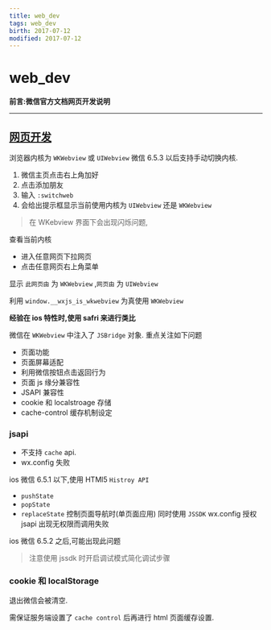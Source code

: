 ```yaml
---
title: web_dev    
tags: web_dev      
birth: 2017-07-12      
modified: 2017-07-12      
---
```


web_dev
===
**前言:微信官方文档网页开发说明**

---

## [网页开发](https://mp.weixin.qq.com/wiki?t=resource/res_main&id=mp1483682025_enmey)

浏览器内核为 `WKWebview` 或 `UIWebview`
微信 6.5.3 以后支持手动切换内核.

1. 微信主页点击右上角加好
2. 点击添加朋友
3. 输入 `:switchweb` 
4. 会给出提示框显示当前使用内核为 `UIWebview` 还是 `WKWebview`

> 在 WKebview 界面下会出现闪烁问题,

查看当前内核

* 进入任意网页下拉网页
* 点击任意网页右上角菜单

显示 `此网页由` 为 `WKWebview` ,`网页由` 为 `UIWebview`

利用 `window.__wxjs_is_wkwebview` 为真使用 `WKWebview`

**经验在 ios 特性时,使用 safri 来进行类比**

微信在 `WKWebview` 中注入了 `JSBridge` 对象.
重点关注如下问题

* 页面功能
* 页面屏幕适配
* 利用微信按钮点击返回行为
* 页面 js 缘分兼容性
* JSAPI 兼容性 
* cookie 和 localstroage 存储
* cache-control 缓存机制设定

### jsapi
* 不支持 `cache` api.
* wx.config 失败

ios 微信 6.5.1 以下,使用 HTMl5 `Histroy API`
* `pushState`
* `popState`
* `replaceState` 控制页面导航时(单页面应用)
同时使用 `JSSDK` wx.config 授权 jsapi 出现无权限而调用失败

ios 微信 6.5.2 之后,可能出现此问题


> 注意使用 jssdk 时开启调试模式简化调试步骤

### cookie 和 localStorage
退出微信会被清空.

需保证服务端设置了 `cache control` 后再进行 html 页面缓存设置.

